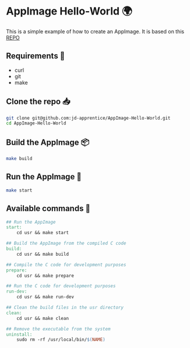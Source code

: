 # AppImage Hello-World 🌍

This is a simple example of how to create an AppImage. It is based on this [REPO](https://github.com/ClonedRepos/hello-world-appimage)

## Requirements 🔨

- curl
- git
- make

## Clone the repo 📥

```bash
git clone git@github.com:jd-apprentice/AppImage-Hello-World.git
cd AppImage-Hello-World
```

## Build the AppImage 📦

```bash
make build
```

## Run the AppImage 🚀

```bash
make start
```

## Available commands 📜

```makefile
## Run the AppImage
start:
	cd usr && make start

## Build the AppImage from the compiled C code
build:
	cd usr && make build

## Compile the C code for development purposes
prepare:
	cd usr && make prepare

## Run the C code for development purposes
run-dev:
	cd usr && make run-dev

## Clean the build files in the usr directory
clean:
	cd usr && make clean

## Remove the executable from the system
uninstall:
	sudo rm -rf /usr/local/bin/$(NAME)
```
